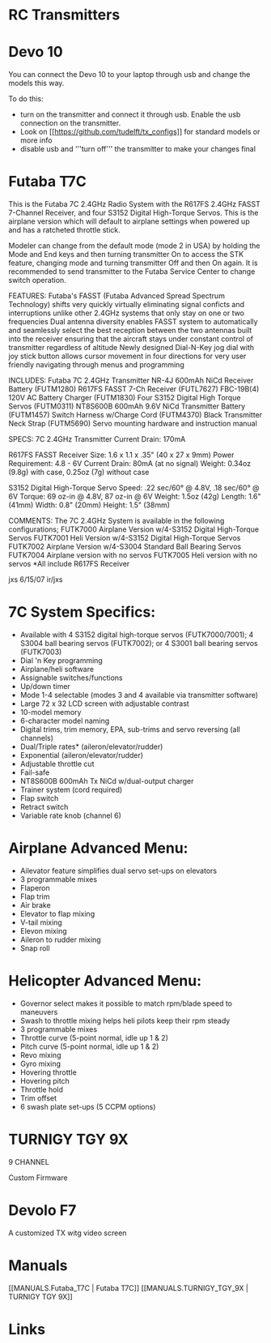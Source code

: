 # RC Transmitters 

# Devo 10 

You can connect the Devo 10 to your laptop through usb and change the models this way.

To do this:
* turn on the transmitter and connect it through usb. Enable the usb connection on the transmitter.
* Look on [[https://github.com/tudelft/tx_configs]] for standard models or more info
* disable usb and '''turn off''' the transmitter to make your changes final

# Futaba T7C 

This is the Futaba 7C 2.4GHz Radio System
with the R617FS 2.4GHz FASST 7-Channel Receiver,
and four S3152 Digital High-Torque Servos.
This is the airplane version which will default to airplane settings
when powered up and has a ratcheted throttle stick.

Modeler can change from the default mode (mode 2 in USA) by holding the Mode and End keys and then turning transmitter On to access the STK feature, changing mode and turning transmitter Off and then On again. It is recommended to send transmitter to the Futaba Service Center to change switch operation.

FEATURES: Futaba's FASST (Futaba Advanced Spread Spectrum Technology) shifts very quickly virtually eliminating signal conficts and interruptions unlike other 2.4GHz systems that only stay on one or two frequencies Dual antenna diversity enables FASST system to automatically and seamlessly select the best reception between the two antennas built into the receiver ensuring that the aircraft stays under constant control of transmitter regardless of altitude Newly designed Dial-N-Key jog dial with joy stick button allows cursor movement in four directions for very user friendly navigating through menus and programming

INCLUDES: Futaba 7C 2.4GHz Transmitter NR-4J 600mAh NiCd Receiver Battery (FUTM1280) R617FS FASST 7-Ch Receiver (FUTL7627) FBC-19B(4) 120V AC Battery Charger (FUTM1830) Four S3152 Digital High Torque Servos (FUTM0311) NT8S600B 600mAh 9.6V NiCd Transmitter Battery (FUTM1457) Switch Harness w/Charge Cord (FUTM4370) Black Transmitter Neck Strap (FUTM5690) Servo mounting hardware and instruction manual

SPECS: 7C 2.4GHz Transmitter Current Drain: 170mA

R617FS FASST Receiver Size: 1.6 x 1.1 x .35" (40 x 27 x 9mm) Power Requirement: 4.8 - 6V Current Drain: 80mA (at no signal) Weight: 0.34oz (9.8g) with case, 0.25oz (7g) without case

S3152 Digital High-Torque Servo Speed: .22 sec/60° @ 4.8V, .18 sec/60° @ 6V Torque: 69 oz-in @ 4.8V, 87 oz-in @ 6V Weight: 1.5oz (42g) Length: 1.6" (41mm) Width: 0.8" (20mm) Height: 1.5" (38mm)

COMMENTS: The 7C 2.4GHz System is available in the following configurations; FUTK7000 Airplane Version w/4-S3152 Digital High-Torque Servos FUTK7001 Heli Version w/4-S3152 Digital High-Torque Servos FUTK7002 Airplane Version w/4-S3004 Standard Ball Bearing Servos FUTK7004 Airplane version with no servos FUTK7005 Heli version with no servos *All include R617FS Receiver

jxs 6/15/07 ir/jxs 

# 7C System Specifics: 
* Available with 4 S3152 digital high-torque servos (FUTK7000/7001); 4 S3004 ball bearing servos (FUTK7002); or 4 S3001 ball bearing servos (FUTK7003)
* Dial 'n Key programming
* Airplane/heli software
* Assignable switches/functions
* Up/down timer
* Mode 1-4 selectable (modes 3 and 4 available via transmitter software)
* Large 72 x 32 LCD screen with adjustable contrast
* 10-model memory
* 6-character model naming
* Digital trims, trim memory, EPA, sub-trims and servo reversing (all channels)
* Dual/Triple rates* (aileron/elevator/rudder)
* Exponential (aileron/elevator/rudder)
* Adjustable throttle cut
* Fail-safe
* NT8S600B 600mAh Tx NiCd w/dual-output charger
* Trainer system (cord required)
* Flap switch
* Retract switch
* Variable rate knob (channel 6)

# Airplane Advanced Menu: 

* Ailevator feature simplifies dual servo set-ups on elevators
* 3 programmable mixes
* Flaperon
* Flap trim
* Air brake
* Elevator to flap mixing
* V-tail mixing
* Elevon mixing
* Aileron to rudder mixing
* Snap roll

# Helicopter Advanced Menu: 

* Governor select makes it possible to match rpm/blade speed to maneuvers
* Swash to throttle mixing helps heli pilots keep their rpm steady
* 3 programmable mixes
* Throttle curve (5-point normal, idle up 1 & 2)
* Pitch curve (5-point normal, idle up 1 & 2)
* Revo mixing
* Gyro mixing
* Hovering throttle
* Hovering pitch
* Throttle hold
* Trim offset
* 6 swash plate set-ups (5 CCPM options)

# TURNIGY TGY 9X 

9 CHANNEL

Custom Firmware

# Devolo F7 

A customized TX witg video screen

# Manuals 

[[MANUALS.Futaba_T7C | Futaba T7C]]
[[MANUALS.TURNIGY_TGY_9X | TURNIGY TGY 9X]]

# Links 


